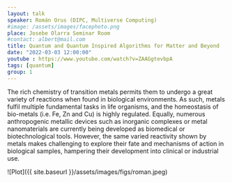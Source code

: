 ```yaml
---
layout: talk
speaker: Román Orus (DIPC, Multiverse Computing)
#image: /assets/images/facephoto.png
place: Josebe Olarra Seminar Room
#contact: albert@mail.com
title: Quantum and Quantum Inspired Algorithms for Matter and Beyond
date: "2022-03-03 12:00:00"
youtube : https://www.youtube.com/watch?v=ZAAGgtevbpA
tags: [quantum]
group: 1
---
```


The rich chemistry of transition metals permits them to undergo a great variety of reactions when found in biological environments. As such, metals fulfil multiple fundamental tasks in life organisms, and the homeostasis of bio-metals (i.e. Fe, Zn and Cu) is highly regulated. Equally, numerous anthropogenic metallic devices such as inorganic complexes or metal nanomaterials are currently being developed as biomedical or biotechnological tools. However, the same varied reactivity shown by metals makes challenging to explore their fate and mechanisms of action in biological samples, hampering their development into clinical or industrial use.


![Plot]({{ site.baseurl }}/assets/images/figs/roman.jpeg)
